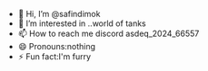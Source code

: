 - 👋 Hi, I’m @safindimok
- 👀 I’m interested in ..world of tanks
- 📫 How to reach me discord asdeq_2024_66557
- 😄 Pronouns:nothing
- ⚡ Fun fact:I'm furry

<!---
safindimok/safindimok is a ✨ special ✨ repository because its `README.md` (this file) appears on your GitHub profile.
You can click the Preview link to take a look at your changes.
--->
